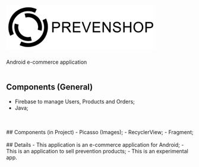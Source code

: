 # <img src="images/logo.png" width="400">
Android e-commerce application 
<br>
<br>
## Components (General)
- Firebase to manage Users, Products and Orders;
- Java;
<br>
<br>
## Components (in Project)
- Picasso (Images);
- RecyclerView;
- Fragment;
<br>
<br>
## Details
- This application is an e-commerce application for Android;
- This is an application to sell prevention products;
- This is an experimental app.
